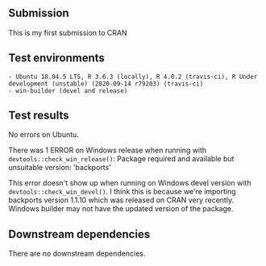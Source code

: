 ## Submission
This is my first submission to CRAN


## Test environments
	- Ubuntu 18.04.5 LTS, R 3.6.3 (locally), R 4.0.2 (travis-ci), R Under development (unstable) (2020-09-14 r79203) (travis-ci)
	- win-builder (devel and release) 


## Test results
No errors on Ubuntu. 

There was 1 ERROR on Windows release when running with `devtools::check_win_release()`: 
Package required and available but unsuitable version: 'backports'

This error doesn't show up when running on Windows devel version with `devtools::check_win_devel()`. 
I think this is because we're importing backports version 1.1.10 which was released on CRAN very recently. 
Windows builder may not have the updated version of the package. 


## Downstream dependencies
There are no downstream dependencies. 
